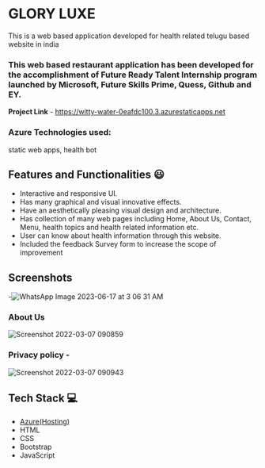 # GLORY LUXE
This is a web based application developed for health related telugu based website in india
### This web based restaurant application has been developed for the accomplishment of Future Ready Talent Internship program launched by Microsoft, Future Skills Prime, Quess, Github and EY.
**Project Link** - https://witty-water-0eafdc100.3.azurestaticapps.net
### Azure Technologies used:
static web apps,
health bot
## Features and Functionalities 😃
- Interactive and responsive UI.
- Has many graphical and visual innovative effects.
- Have an aesthetically pleasing visual design and architecture.
- Has collection of many web pages including Home, About Us, Contact, Menu, health topics and health related information etc.
- User can know about health information through this website.
- Included the feedback Survey form to increase the scope of improvement 
## Screenshots
-![WhatsApp Image 2023-06-17 at 3 06 31 AM](https://github.com/Bhavaniii17/BHAVANI/assets/119057686/b685d312-ad9c-4469-b0ec-953afccb4bb2)

### About Us 


![Screenshot 2022-03-07 090859](https://user-images.githubusercontent.com/98517345/156963803-135e9564-ca95-458e-9074-0d7aa2f7d586.jpg)


### Privacy policy -

![Screenshot 2022-03-07 090943](https://user-images.githubusercontent.com/98517345/156963849-e8ead038-b9ea-4320-9165-9f99cf00d9d2.jpg)



## Tech Stack 💻
- [Azure(Hosting)](https://azure.microsoft.com/en-in/features/azure-portal/)
- HTML
- CSS
- Bootstrap
- JavaScript

   
